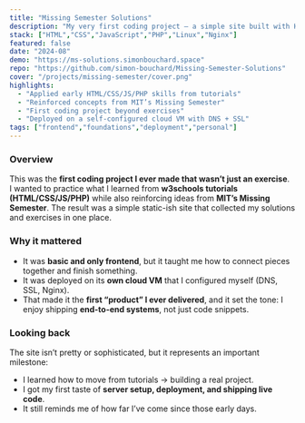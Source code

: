 ```yaml
---
title: "Missing Semester Solutions"
description: "My very first coding project — a simple site built with HTML/CSS/JS/PHP to apply what I learned from w3schools and MIT’s Missing Semester. Deployed on my own cloud VM with DNS + SSL, it was the first product I ever shipped."
stack: ["HTML","CSS","JavaScript","PHP","Linux","Nginx"]
featured: false
date: "2024-08"
demo: "https://ms-solutions.simonbouchard.space"
repo: "https://github.com/simon-bouchard/Missing-Semester-Solutions"
cover: "/projects/missing-semester/cover.png"
highlights:
  - "Applied early HTML/CSS/JS/PHP skills from tutorials"
  - "Reinforced concepts from MIT’s Missing Semester"
  - "First coding project beyond exercises"
  - "Deployed on a self-configured cloud VM with DNS + SSL"
tags: ["frontend","foundations","deployment","personal"]
---
```


### Overview
This was the **first coding project I ever made that wasn’t just an exercise**.  
I wanted to practice what I learned from **w3schools tutorials (HTML/CSS/JS/PHP)** while also reinforcing ideas from **MIT’s Missing Semester**. The result was a simple static-ish site that collected my solutions and exercises in one place.

### Why it mattered
- It was **basic and only frontend**, but it taught me how to connect pieces together and finish something.  
- It was deployed on its **own cloud VM** that I configured myself (DNS, SSL, Nginx).  
- That made it the **first “product” I ever delivered**, and it set the tone: I enjoy shipping **end-to-end systems**, not just code snippets.

### Looking back
The site isn’t pretty or sophisticated, but it represents an important milestone:
- I learned how to move from tutorials → building a real project.  
- I got my first taste of **server setup, deployment, and shipping live code**.  
- It still reminds me of how far I’ve come since those early days.
